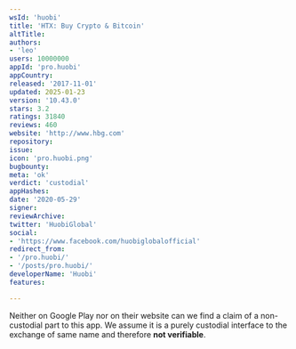 ```yaml
---
wsId: 'huobi'
title: 'HTX: Buy Crypto & Bitcoin'
altTitle: 
authors:
- 'leo'
users: 10000000
appId: 'pro.huobi'
appCountry: 
released: '2017-11-01'
updated: 2025-01-23
version: '10.43.0'
stars: 3.2
ratings: 31840
reviews: 460
website: 'http://www.hbg.com'
repository: 
issue: 
icon: 'pro.huobi.png'
bugbounty: 
meta: 'ok'
verdict: 'custodial'
appHashes: 
date: '2020-05-29'
signer: 
reviewArchive: 
twitter: 'HuobiGlobal'
social:
- 'https://www.facebook.com/huobiglobalofficial'
redirect_from:
- '/pro.huobi/'
- '/posts/pro.huobi/'
developerName: 'Huobi'
features: 

---
```


Neither on Google Play nor on their website can we find a claim of a
non-custodial part to this app. We assume it is a purely custodial interface to
the exchange of same name and therefore **not verifiable**.
